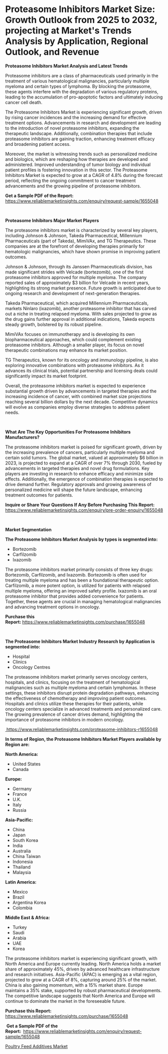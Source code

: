 <p><h1>Proteasome Inhibitors Market Size: Growth Outlook from 2025 to 2032, projecting at Market's Trends Analysis by Application, Regional Outlook, and Revenue</h1></p><p><strong>Proteasome Inhibitors Market Analysis and Latest Trends</strong></p>
<p><p>Proteasome inhibitors are a class of pharmaceuticals used primarily in the treatment of various hematological malignancies, particularly multiple myeloma and certain types of lymphoma. By blocking the proteasome, these agents interfere with the degradation of various regulatory proteins, leading to the accumulation of pro-apoptotic factors and ultimately inducing cancer cell death.</p><p>The Proteasome Inhibitors Market is experiencing significant growth, driven by rising cancer incidences and the increasing demand for effective treatment options. Advancements in research and development are leading to the introduction of novel proteasome inhibitors, expanding the therapeutic landscape. Additionally, combination therapies that include proteasome inhibitors are gaining traction, enhancing treatment efficacy and broadening patient access.</p><p>Moreover, the market is witnessing trends such as personalized medicine and biologics, which are reshaping how therapies are developed and administered. Improved understanding of tumor biology and individual patient profiles is fostering innovation in this sector. The Proteasome Inhibitors Market is expected to grow at a CAGR of 4.8% during the forecast period, reflecting the ongoing commitment to cancer treatment advancements and the growing pipeline of proteasome inhibitors.</p></p>
<p><strong>Get a Sample PDF of the Report:&nbsp;</strong> <a href="https://www.reliablemarketinsights.com/enquiry/request-sample/1655048?utm_campaign=2530&utm_medium=2&utm_source=Github&utm_content=ia&utm_term=06032025&utm_id=proteasome-inhibitors">https://www.reliablemarketinsights.com/enquiry/request-sample/1655048</a></p>
<p>&nbsp;</p>
<p><strong>Proteasome Inhibitors Major Market Players</strong></p>
<p><p>The proteasome inhibitors market is characterized by several key players, including Johnson & Johnson, Takeda Pharmaceutical, Millennium Pharmaceuticals (part of Takeda), MimiVAx, and TG Therapeutics. These companies are at the forefront of developing therapies primarily for hematologic malignancies, which have shown promise in improving patient outcomes.</p><p>Johnson & Johnson, through its Janssen Pharmaceuticals division, has made significant strides with Velcade (bortezomib), one of the first proteasome inhibitors approved for multiple myeloma. The company reported sales of approximately $3 billion for Velcade in recent years, highlighting its strong market presence. Future growth is anticipated due to ongoing research and development of next-generation therapies.</p><p>Takeda Pharmaceutical, which acquired Millennium Pharmaceuticals, markets Ninlaro (ixazomib), another proteasome inhibitor that has carved out a niche in treating relapsed myeloma. With sales projected to grow as the drug gains further approval in additional indications, Takeda expects steady growth, bolstered by its robust pipeline.</p><p>MimiVAx focuses on immunotherapy and is developing its own biopharmaceutical approaches, which could complement existing proteasome inhibitors. Although a smaller player, its focus on novel therapeutic combinations may enhance its market position.</p><p>TG Therapeutics, known for its oncology and immunology pipeline, is also exploring innovative combinations with proteasome inhibitors. As it advances its clinical trials, potential partnership and licensing deals could significantly impact its market footprint.</p><p>Overall, the proteasome inhibitors market is expected to experience substantial growth driven by advancements in targeted therapies and the increasing incidence of cancer, with combined market size projections reaching several billion dollars by the next decade. Competitive dynamics will evolve as companies employ diverse strategies to address patient needs.</p></p>
<p>&nbsp;</p>
<p><strong>What Are The Key Opportunities For Proteasome Inhibitors Manufacturers?</strong></p>
<p><p>The proteasome inhibitors market is poised for significant growth, driven by the increasing prevalence of cancers, particularly multiple myeloma and certain solid tumors. The global market, valued at approximately $6 billion in 2023, is projected to expand at a CAGR of over 7% through 2030, fueled by advancements in targeted therapies and novel drug formulations. Key players are investing in research to enhance efficacy and minimize side effects. Additionally, the emergence of combination therapies is expected to drive demand further. Regulatory approvals and growing awareness of personalized medicine will shape the future landscape, enhancing treatment outcomes for patients.</p></p>
<p><strong>Inquire or Share Your Questions If Any Before Purchasing This Report:</strong> <a href="https://www.reliablemarketinsights.com/enquiry/pre-order-enquiry/1655048?utm_campaign=2530&utm_medium=2&utm_source=Github&utm_content=ia&utm_term=06032025&utm_id=proteasome-inhibitors">https://www.reliablemarketinsights.com/enquiry/pre-order-enquiry/1655048</a></p>
<p>&nbsp;</p>
<p><strong>Market Segmentation</strong></p>
<p><strong>The Proteasome Inhibitors Market Analysis by types is segmented into:</strong></p>
<p><ul><li>Bortezomib</li><li>Carfilzomib</li><li>Ixazomib</li></ul></p>
<p><p>The proteasome inhibitors market primarily consists of three key drugs: Bortezomib, Carfilzomib, and Ixazomib. Bortezomib is often used for treating multiple myeloma and has been a foundational therapeutic option. Carfilzomib, a more potent option, is utilized for patients with relapsed multiple myeloma, offering an improved safety profile. Ixazomib is an oral proteasome inhibitor that provides added convenience for patients. Together, these agents are crucial in managing hematological malignancies and advancing treatment options in oncology.</p></p>
<p><strong>Purchase this Report:&nbsp;</strong><a href="https://www.reliablemarketinsights.com/purchase/1655048?utm_campaign=2530&utm_medium=2&utm_source=Github&utm_content=ia&utm_term=06032025&utm_id=proteasome-inhibitors">https://www.reliablemarketinsights.com/purchase/1655048</a></p>
<p>&nbsp;</p>
<p><strong>The Proteasome Inhibitors Market Industry Research by Application is segmented into:</strong></p>
<p><ul><li>Hospital</li><li>Clinics</li><li>Oncology Centres</li></ul></p>
<p><p>The proteasome inhibitors market primarily serves oncology centers, hospitals, and clinics, focusing on the treatment of hematological malignancies such as multiple myeloma and certain lymphomas. In these settings, these inhibitors disrupt protein degradation pathways, enhancing the effectiveness of chemotherapy and improving patient outcomes. Hospitals and clinics utilize these therapies for their patients, while oncology centers specialize in advanced treatments and personalized care. The growing prevalence of cancer drives demand, highlighting the importance of proteasome inhibitors in modern oncology.</p></p>
<p><a href="https://www.reliablemarketinsights.com/proteasome-inhibitors-r1655048?utm_campaign=2530&utm_medium=2&utm_source=Github&utm_content=ia&utm_term=06032025&utm_id=proteasome-inhibitors">&nbsp;https://www.reliablemarketinsights.com/proteasome-inhibitors-r1655048</a></p>
<p><strong>In terms of Region, the Proteasome Inhibitors Market Players available by Region are:</strong></p>
<p>
    <p> <strong> North America: </strong>
        <ul>
            <li>United States</li>
            <li>Canada</li>
        </ul>
        </p> 
    <p> <strong> Europe: </strong>
        <ul>
            <li>Germany</li>
            <li>France</li>
            <li>U.K.</li>
            <li>Italy</li>
            <li>Russia</li>
        </ul>
        </p> 
    <p> <strong> Asia-Pacific: </strong>
        <ul>
            <li>China</li>
            <li>Japan</li>
            <li>South Korea</li>
            <li>India</li>
            <li>Australia</li>
            <li>China Taiwan</li>
            <li>Indonesia</li>
            <li>Thailand</li>
            <li>Malaysia</li>
        </ul>
        </p> 
    <p> <strong> Latin America: </strong>
        <ul>
            <li>Mexico</li>
            <li>Brazil</li>
            <li>Argentina Korea</li>
            <li>Colombia</li>
        </ul>
        </p> 
    <p> <strong> Middle East & Africa: </strong>
        <ul>
            <li>Turkey</li>
            <li>Saudi</li>
            <li>Arabia</li>
            <li>UAE</li>
            <li>Korea</li>
        </ul>
    </p>
    </p>
<p><p>The proteasome inhibitors market is experiencing significant growth, with North America and Europe currently leading. North America holds a market share of approximately 45%, driven by advanced healthcare infrastructure and research initiatives. Asia-Pacific (APAC) is emerging as a vital region, projected to grow at a CAGR of 8%, capturing around 25% of the market. China is also gaining momentum, with a 15% market share. Europe maintains a 35% stake, supported by robust pharmaceutical developments. The competitive landscape suggests that North America and Europe will continue to dominate the market in the foreseeable future.</p></p>
<p><strong>Purchase this Report: </strong><a href="https://www.reliablemarketinsights.com/purchase/1655048?utm_campaign=2530&utm_medium=2&utm_source=Github&utm_content=ia&utm_term=06032025&utm_id=proteasome-inhibitors">https://www.reliablemarketinsights.com/purchase/1655048</a></p>
<p>&nbsp;<strong>Get a Sample PDF of the Report:&nbsp;&nbsp;</strong><a href="https://www.reliablemarketinsights.com/enquiry/request-sample/1655048?utm_campaign=2530&utm_medium=2&utm_source=Github&utm_content=ia&utm_term=06032025&utm_id=proteasome-inhibitors">https://www.reliablemarketinsights.com/enquiry/request-sample/1655048</a></p>
<p><strong></strong></p>
<p><p><a href="https://github.com/klaassenmackenzie6/Market-Research-Report-List-1/blob/main/poultry-feed-additives-market.md?utm_campaign=2530&utm_medium=2&utm_source=Github&utm_content=ia&utm_term=06032025&utm_id=proteasome-inhibitors">Poultry Feed Additives Market</a></p></p>